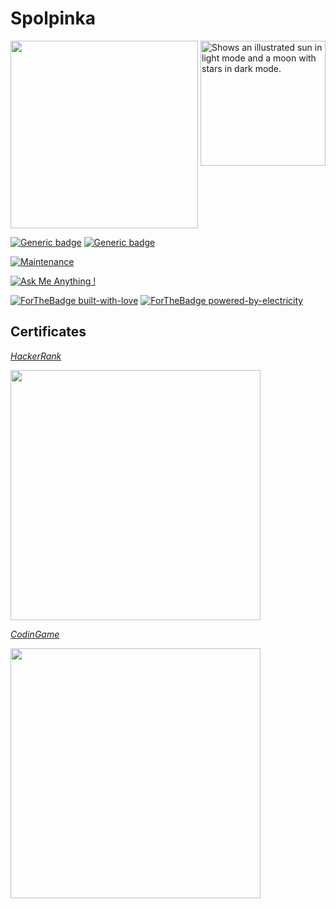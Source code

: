 # Spolpinka

<picture>
  <!--<source media="(prefers-color-scheme: dark)" srcset="https://user-images.githubusercontent.com/25423296/163456776-7f95b81a-f1ed-45f7-b7ab-8fa810d529fa.png">-->
  <source media="(prefers-color-scheme: light)" srcset="https://user-images.githubusercontent.com/25423296/163456779-a8556205-d0a5-45e2-ac17-42d089e3c3f8.png">
  <img alt="Shows an illustrated sun in light mode and a moon with stars in dark mode." src="https://user-images.githubusercontent.com/25423296/163456779-a8556205-d0a5-45e2-ac17-42d089e3c3f8.png" width=200 style="float: right;">
</picture>

<img src="https://raw.githubusercontent.com/Spolpinka/certificates/94aea197d5a7742bbe2f2f29ce245784dacfa357/pngwing.com.png?token=A2IWPRTY3XX7FMB2TSACDDTEKXZDE" width=300>


<!-- <img src="https://novate.ru/files/u34476/nasa-photos-02.jpg" width="100%"> -->




[![Generic badge](https://img.shields.io/badge/JAVA-Junior-yellow.svg)](https://www.hackerrank.com/certificates/3c1bcff1b003)
[![Generic badge](https://img.shields.io/badge/JAVA-Junior-yellow.svg)](https://www.codingame.com/certification/Qsdl5-x9tKC5JkQpgc0nsQ)

[![Maintenance](https://img.shields.io/badge/maintainer-xmlAnalyse-red)](https://github.com/Spolpinka/OutputExcel)

[![Ask Me Anything !](https://img.shields.io/badge/Ask%20me-anything-blue.svg)](https://github.com/Spolpinka/AskMeEverything#askmeeverything)

<!-- [![ForTheBadge winter-is-coming](http://ForTheBadge.com/images/badges/winter-is-coming.svg)](https://kartinkof.club/jumor/memi/193-memy-pro-blizkuju-zimu-50-foto.html)-->

[![ForTheBadge built-with-love](http://ForTheBadge.com/images/badges/built-with-love.svg)](https://GitHub.com/Spolpinka/)
[![ForTheBadge powered-by-electricity](http://ForTheBadge.com/images/badges/powered-by-electricity.svg)](http://ForTheBadge.com)

## Certificates
[*HackerRank*](https://www.hackerrank.com/certificates/3c1bcff1b003)


<img src="https://github.com/Spolpinka/certificates/blob/main/java_basic%20certificate.jpg?raw=true" width=400>

[*CodinGame*](https://www.codingame.com/certification/Qsdl5-x9tKC5JkQpgc0nsQ)

<img src="https://raw.githubusercontent.com/Spolpinka/certificates/76db5f85586903ccfda404e4a8da7a5f8d0074a4/Certification.jpg?token=A2IWPRTW5OB23JO2EIWXPEDEKXWRG" width=400 higth=600>


<!---
Spolpinka/Spolpinka is a ✨ special ✨ repository because its `README.md` (this file) appears on your GitHub profile.
You can click the Preview link to take a look at your changes.
--->
